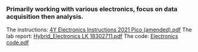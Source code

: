 ### Primarily working with various electronics, focus on data acquisition then analysis.
The instructions:
[4Y Electronics Instructions 2021 Pico (amended).pdf](https://github.com/LukeKilmartin/Advanced-Labs-II/files/11875469/4Y.Electronics.Instructions.2021.Pico.amended.pdf)
The lab report:
[Hybrid_Electronics  LK 18302711.pdf](https://github.com/LukeKilmartin/Advanced-Labs-II/files/11875472/Hybrid_Electronics.LK.18302711.pdf)
The code:
[Electronics code.pdf](https://github.com/LukeKilmartin/Advanced-Labs-II/files/11875478/Electronics.code.pdf)
